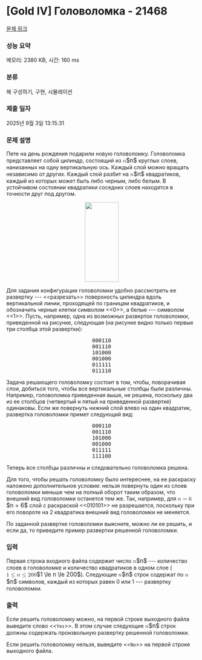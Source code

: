 # [Gold IV] Головоломка - 21468 

[문제 링크](https://www.acmicpc.net/problem/21468) 

### 성능 요약

메모리: 2380 KB, 시간: 160 ms

### 분류

해 구성하기, 구현, 시뮬레이션

### 제출 일자

2025년 9월 3일 13:15:31

### 문제 설명

<p>Пете на день рождения подарили новую головоломку. Головоломка представляет собой цилиндр, состоящий из <mjx-container class="MathJax" jax="CHTML" style="font-size: 109%; position: relative;"><mjx-math class="MJX-TEX" aria-hidden="true"><mjx-mi class="mjx-i"><mjx-c class="mjx-c1D45B TEX-I"></mjx-c></mjx-mi></mjx-math><mjx-assistive-mml unselectable="on" display="inline"><math xmlns="http://www.w3.org/1998/Math/MathML"><mi>n</mi></math></mjx-assistive-mml><span aria-hidden="true" class="no-mathjax mjx-copytext">$n$</span></mjx-container> круглых слоев, нанизанных на одну вертикальную ось. Каждый слой можно вращать независимо от других. Каждый слой разбит на <mjx-container class="MathJax" jax="CHTML" style="font-size: 109%; position: relative;"><mjx-math class="MJX-TEX" aria-hidden="true"><mjx-mi class="mjx-i"><mjx-c class="mjx-c1D45B TEX-I"></mjx-c></mjx-mi></mjx-math><mjx-assistive-mml unselectable="on" display="inline"><math xmlns="http://www.w3.org/1998/Math/MathML"><mi>n</mi></math></mjx-assistive-mml><span aria-hidden="true" class="no-mathjax mjx-copytext">$n$</span></mjx-container> квадратиков, каждый из которых может быть либо черным, либо белым. В устойчивом состоянии квадратики соседних слоев находятся в точности друг под другом.</p>

<p style="text-align: center;"><img alt="" src="https://upload.acmicpc.net/bcdcadfe-015f-4f09-bea6-58fdc55c1331/-/preview/" style="width: 89px; height: 211px;"></p>

<p>Для задания конфигурации головоломки удобно рассмотреть ее развертку --- <<разрезать>> поверхность цилиндра вдоль вертикальной линии, проходящей по границам квадратиков, и обозначить черные клетки символом <<0>>, а белые --- символом <<1>>. Пусть, например, одна из возможных разверток головоломки, приведенной на рисунке, следующая (на рисунке видно только первые три столбца этой развертки):</p>

<pre style="text-align: center;">000110
001110
101000
001000
011111
011110
</pre>

<p>Задача решающего головоломку состоит в том, чтобы, поворачивая слои, добиться того, чтобы все вертикальные столбцы были различны. Например, головоломка приведенная выше, не решена, поскольку два из ее столбцов (четвертый и пятый на приведенной развертке) одинаковы. Если же повернуть нижний слой влево на один квадратик, развертка головоломки примет следующий вид:</p>

<pre style="text-align: center;">000110
001110
101000
001000
011111
111100
</pre>

<p>Теперь все столбцы различны и следовательно головоломка решена.</p>

<p>Для того, чтобы решать головоломку было интереснее, на ее раскраску наложено дополнительное условие: нельзя повернуть один из слоев головоломки меньше чем на полный оборот таким образом, что внешний вид головоломки останется тем же. Так, например, для <mjx-container class="MathJax" jax="CHTML" style="font-size: 109%; position: relative;"><mjx-math class="MJX-TEX" aria-hidden="true"><mjx-mi class="mjx-i"><mjx-c class="mjx-c1D45B TEX-I"></mjx-c></mjx-mi><mjx-mo class="mjx-n" space="4"><mjx-c class="mjx-c3D"></mjx-c></mjx-mo><mjx-mn class="mjx-n" space="4"><mjx-c class="mjx-c36"></mjx-c></mjx-mn></mjx-math><mjx-assistive-mml unselectable="on" display="inline"><math xmlns="http://www.w3.org/1998/Math/MathML"><mi>n</mi><mo>=</mo><mn>6</mn></math></mjx-assistive-mml><span aria-hidden="true" class="no-mathjax mjx-copytext">$n = 6$</span></mjx-container> слой с раскраской <<010101>> не разрешается, поскольку при его повороте на 2 квадратика внешний вид головоломки не меняется.</p>

<p>По заданной развертке головоломки выясните, можно ли ее решить, и если да, то приведите пример развертки решенной головоломки.</p>

### 입력 

 <p>Первая строка входного файла содержит число <mjx-container class="MathJax" jax="CHTML" style="font-size: 109%; position: relative;"><mjx-math class="MJX-TEX" aria-hidden="true"><mjx-mi class="mjx-i"><mjx-c class="mjx-c1D45B TEX-I"></mjx-c></mjx-mi></mjx-math><mjx-assistive-mml unselectable="on" display="inline"><math xmlns="http://www.w3.org/1998/Math/MathML"><mi>n</mi></math></mjx-assistive-mml><span aria-hidden="true" class="no-mathjax mjx-copytext">$n$</span></mjx-container> --- количество слоев в головоломке и количество квадратиков в одном слое (<mjx-container class="MathJax" jax="CHTML" style="font-size: 109%; position: relative;"><mjx-math class="MJX-TEX" aria-hidden="true"><mjx-mn class="mjx-n"><mjx-c class="mjx-c31"></mjx-c></mjx-mn><mjx-mo class="mjx-n" space="4"><mjx-c class="mjx-c2264"></mjx-c></mjx-mo><mjx-mi class="mjx-i" space="4"><mjx-c class="mjx-c1D45B TEX-I"></mjx-c></mjx-mi><mjx-mo class="mjx-n" space="4"><mjx-c class="mjx-c2264"></mjx-c></mjx-mo><mjx-mn class="mjx-n" space="4"><mjx-c class="mjx-c32"></mjx-c><mjx-c class="mjx-c30"></mjx-c><mjx-c class="mjx-c30"></mjx-c></mjx-mn></mjx-math><mjx-assistive-mml unselectable="on" display="inline"><math xmlns="http://www.w3.org/1998/Math/MathML"><mn>1</mn><mo>≤</mo><mi>n</mi><mo>≤</mo><mn>200</mn></math></mjx-assistive-mml><span aria-hidden="true" class="no-mathjax mjx-copytext">$1 \le n \le 200$</span></mjx-container>). Следующие <mjx-container class="MathJax" jax="CHTML" style="font-size: 109%; position: relative;"><mjx-math class="MJX-TEX" aria-hidden="true"><mjx-mi class="mjx-i"><mjx-c class="mjx-c1D45B TEX-I"></mjx-c></mjx-mi></mjx-math><mjx-assistive-mml unselectable="on" display="inline"><math xmlns="http://www.w3.org/1998/Math/MathML"><mi>n</mi></math></mjx-assistive-mml><span aria-hidden="true" class="no-mathjax mjx-copytext">$n$</span></mjx-container> строк содержат по <mjx-container class="MathJax" jax="CHTML" style="font-size: 109%; position: relative;"><mjx-math class="MJX-TEX" aria-hidden="true"><mjx-mi class="mjx-i"><mjx-c class="mjx-c1D45B TEX-I"></mjx-c></mjx-mi></mjx-math><mjx-assistive-mml unselectable="on" display="inline"><math xmlns="http://www.w3.org/1998/Math/MathML"><mi>n</mi></math></mjx-assistive-mml><span aria-hidden="true" class="no-mathjax mjx-copytext">$n$</span></mjx-container> символов, каждый из которых равен 0 или 1 --- развертку головоломки.</p>

### 출력 

 <p>Если решить головоломку можно, на первой строке выходного файла выведите слово <<<code>Yes</code>>>. В этом случае следующие <mjx-container class="MathJax" jax="CHTML" style="font-size: 109%; position: relative;"><mjx-math class="MJX-TEX" aria-hidden="true"><mjx-mi class="mjx-i"><mjx-c class="mjx-c1D45B TEX-I"></mjx-c></mjx-mi></mjx-math><mjx-assistive-mml unselectable="on" display="inline"><math xmlns="http://www.w3.org/1998/Math/MathML"><mi>n</mi></math></mjx-assistive-mml><span aria-hidden="true" class="no-mathjax mjx-copytext">$n$</span></mjx-container> строк должны содержать произвольную развертку решенной головоломки.</p>

<p>Если решить головоломку нельзя, выведите <<<code>No</code>>> на первой строке выходного файла.</p>

